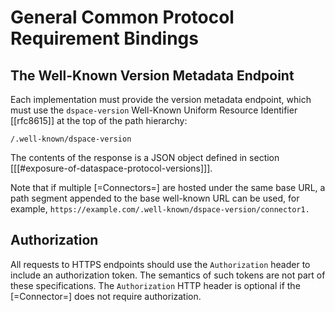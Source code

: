 # General Common Protocol Requirement Bindings

## The Well-Known Version Metadata Endpoint

Each implementation must provide the version metadata endpoint, which must use the `dspace-version` Well-Known Uniform Resource Identifier [[rfc8615]] at the top of the path hierarchy:

```
/.well-known/dspace-version
```

The contents of the response is a JSON object defined in section [[[#exposure-of-dataspace-protocol-versions]]].

Note that if multiple [=Connectors=] are hosted under the same base URL, a path segment appended to the base well-known URL can be used, for example, `https://example.com/.well-known/dspace-version/connector1.`

## Authorization

All requests to HTTPS endpoints should use the `Authorization` header to include an authorization token. The semantics of such tokens are not part of these specifications. The `Authorization` HTTP header is optional if the [=Connector=] does not require authorization.
